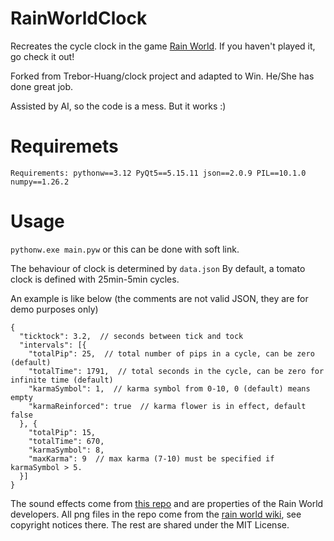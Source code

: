 # RainWorldClock

Recreates the cycle clock in the game [Rain World](https://rainworldgame.com/). If you haven't played it, go check it out!

Forked from Trebor-Huang/clock project and adapted to Win. He/She has done great job.

Assisted by AI, so the code is a mess. But it works :)


# Requiremets
`Requirements:
pythonw==3.12
PyQt5==5.15.11
json==2.0.9
PIL==10.1.0
numpy==1.26.2`


# Usage
`pythonw.exe main.pyw`
or this can be done with soft link.

The behaviour of clock is determined by `data.json`
By default, a tomato clock is defined with 25min-5min cycles.

An example is like below (the comments are not valid JSON, they are for demo purposes only)
```
{
  "ticktock": 3.2,  // seconds between tick and tock
  "intervals": [{
    "totalPip": 25,  // total number of pips in a cycle, can be zero (default)
    "totalTime": 1791,  // total seconds in the cycle, can be zero for infinite time (default)
    "karmaSymbol": 1,  // karma symbol from 0-10, 0 (default) means empty
    "karmaReinforced": true  // karma flower is in effect, default false
  }, {
    "totalPip": 15,
    "totalTime": 670,
    "karmaSymbol": 8,
    "maxKarma": 9  // max karma (7-10) must be specified if karmaSymbol > 5.
  }]
}
```

The sound effects come from [this repo](https://github.com/cookiecaker/Rain-World-Sounds) and are properties of the Rain World developers. All png files in the repo come from the [rain world wiki](https://rainworld.miraheze.org/wiki/Category:Karma_icons), see copyright notices there. The rest are shared under the MIT License.
